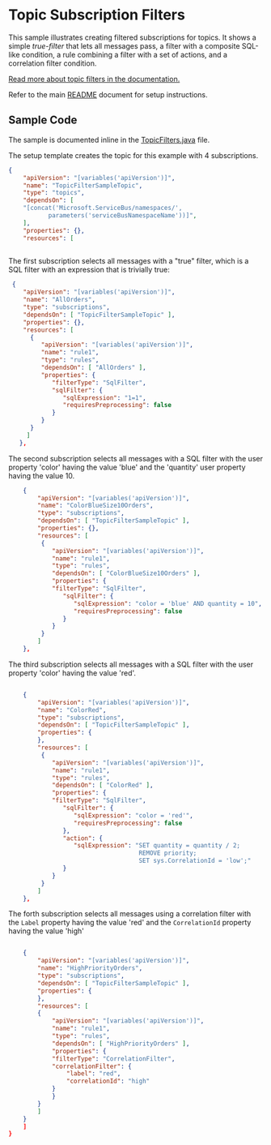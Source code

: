 # Topic Subscription Filters

This sample illustrates creating filtered subscriptions for topics. It shows a
simple *true-filter* that lets all messages pass, a filter with a composite
SQL-like condition, a rule combining a filter with a set of actions, and a
correlation filter condition.  

[Read more about topic filters in the documentation.](https://docs.microsoft.com/azure/service-bus-messaging/topic-filters)

Refer to the main [README](../README.md) document for setup instructions.

## Sample Code 

The sample is documented inline in the [TopicFilters.java](.\src\main\java\com\microsoft\azure\servicebus\samples\topicfilters\TopicFilters.java) file.

The setup template creates the topic for this example with 4 subscriptions. 

``` JSON
{
    "apiVersion": "[variables('apiVersion')]",
    "name": "TopicFilterSampleTopic",
    "type": "topics",
    "dependsOn": [
    "[concat('Microsoft.ServiceBus/namespaces/', 
           parameters('serviceBusNamespaceName'))]",
    ],
    "properties": {},
    "resources": [
    

```

The first subscription selects all messages with a "true" filter, which is a SQL
filter with an expression that is trivially true:

``` JSON
 {
    "apiVersion": "[variables('apiVersion')]",
    "name": "AllOrders",
    "type": "subscriptions",
    "dependsOn": [ "TopicFilterSampleTopic" ],
    "properties": {},
    "resources": [
      {
         "apiVersion": "[variables('apiVersion')]",
         "name": "rule1",
         "type": "rules",
         "dependsOn": [ "AllOrders" ],
         "properties": {
            "filterType": "SqlFilter",
            "sqlFilter": {
               "sqlExpression": "1=1",
               "requiresPreprocessing": false
            }
         }
      }
     ]
   },
```

The second subscription selects all messages with a SQL filter with the user
property 'color' having the value 'blue' and the 'quantity' user property having
the value 10. 

``` JSON
    {
        "apiVersion": "[variables('apiVersion')]",
        "name": "ColorBlueSize10Orders",
        "type": "subscriptions",
        "dependsOn": [ "TopicFilterSampleTopic" ],
        "properties": {},
        "resources": [
         {
            "apiVersion": "[variables('apiVersion')]",
            "name": "rule1",
            "type": "rules",
            "dependsOn": [ "ColorBlueSize10Orders" ],
            "properties": {
            "filterType": "SqlFilter",
               "sqlFilter": {
                  "sqlExpression": "color = 'blue' AND quantity = 10",
                  "requiresPreprocessing": false
               }
            }
         }
        ]
    },
```

The third subscription selects all messages with a SQL filter with the user
property 'color' having the value 'red'. 

``` JSON

    {
        "apiVersion": "[variables('apiVersion')]",
        "name": "ColorRed",
        "type": "subscriptions",
        "dependsOn": [ "TopicFilterSampleTopic" ],
        "properties": {
        },
        "resources": [
         {
            "apiVersion": "[variables('apiVersion')]",
            "name": "rule1",
            "type": "rules",
            "dependsOn": [ "ColorRed" ],
            "properties": {
            "filterType": "SqlFilter",
               "sqlFilter": {
                  "sqlExpression": "color = 'red'",
                  "requiresPreprocessing": false
               },
               "action": {
                  "sqlExpression": "SET quantity = quantity / 2; 
                                    REMOVE priority; 
                                    SET sys.CorrelationId = 'low';"
               }
            }
         }
        ]
    },
```

The forth subscription selects all messages using a correlation filter with the
```Label``` property having the value 'red' and the ```CorrelationId``` property
having the value 'high' 

``` JSON

    {
        "apiVersion": "[variables('apiVersion')]",
        "name": "HighPriorityOrders",
        "type": "subscriptions",
        "dependsOn": [ "TopicFilterSampleTopic" ],
        "properties": {
        },
        "resources": [
        {
            "apiVersion": "[variables('apiVersion')]",
            "name": "rule1",
            "type": "rules",
            "dependsOn": [ "HighPriorityOrders" ],
            "properties": {
            "filterType": "CorrelationFilter",
            "correlationFilter": {
                "label": "red",
                "correlationId": "high"
            }
            }
        }
        ]
    }
    ]
}
```


